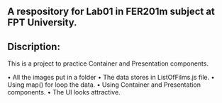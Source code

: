 ## A respository for Lab01 in FER201m subject at FPT University.
## Discription:
This is a project to practice Container and Presentation components.

•	All the images put in a folder
•	The data stores in ListOfFilms.js file.
•	Using map() for loop the data.
•	Using Container and Presentation components.
•	The UI looks attractive.
